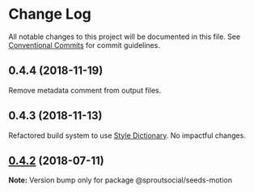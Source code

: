 # Change Log

All notable changes to this project will be documented in this file.
See [Conventional Commits](https://conventionalcommits.org) for commit guidelines.

## 0.4.4 (2018-11-19)
Remove metadata comment from output files.

## 0.4.3 (2018-11-13)
Refactored build system to use [Style Dictionary](https://amzn.github.io/style-dictionary). No impactful changes.

<a name="0.4.2"></a>
## [0.4.2](https://github.com/sproutsocial/seeds/compare/@sproutsocial/seeds-motion@0.4.1...@sproutsocial/seeds-motion@0.4.2) (2018-07-11)




**Note:** Version bump only for package @sproutsocial/seeds-motion
